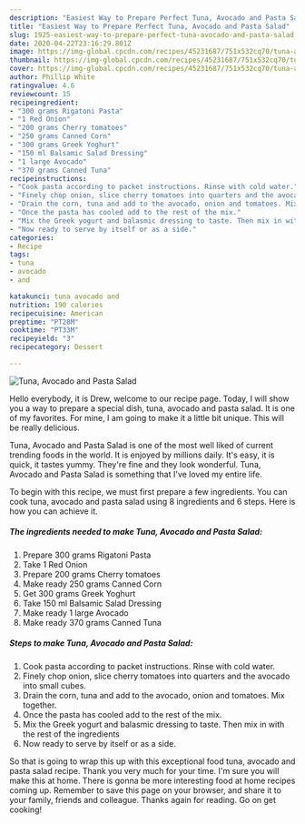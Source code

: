 ```yaml
---
description: "Easiest Way to Prepare Perfect Tuna, Avocado and Pasta Salad"
title: "Easiest Way to Prepare Perfect Tuna, Avocado and Pasta Salad"
slug: 1925-easiest-way-to-prepare-perfect-tuna-avocado-and-pasta-salad
date: 2020-04-22T23:16:29.801Z
image: https://img-global.cpcdn.com/recipes/45231687/751x532cq70/tuna-avocado-and-pasta-salad-recipe-main-photo.jpg
thumbnail: https://img-global.cpcdn.com/recipes/45231687/751x532cq70/tuna-avocado-and-pasta-salad-recipe-main-photo.jpg
cover: https://img-global.cpcdn.com/recipes/45231687/751x532cq70/tuna-avocado-and-pasta-salad-recipe-main-photo.jpg
author: Phillip White
ratingvalue: 4.6
reviewcount: 15
recipeingredient:
- "300 grams Rigatoni Pasta"
- "1 Red Onion"
- "200 grams Cherry tomatoes"
- "250 grams Canned Corn"
- "300 grams Greek Yoghurt"
- "150 ml Balsamic Salad Dressing"
- "1 large Avocado"
- "370 grams Canned Tuna"
recipeinstructions:
- "Cook pasta according to packet instructions. Rinse with cold water."
- "Finely chop onion, slice cherry tomatoes into quarters and the avocado into small cubes."
- "Drain the corn, tuna and add to the avocado, onion and tomatoes. Mix together."
- "Once the pasta has cooled add to the rest of the mix."
- "Mix the Greek yogurt and balasmic dressing to taste. Then mix in with the rest of the ingredients"
- "Now ready to serve by itself or as a side."
categories:
- Recipe
tags:
- tuna
- avocado
- and

katakunci: tuna avocado and 
nutrition: 190 calories
recipecuisine: American
preptime: "PT28M"
cooktime: "PT33M"
recipeyield: "3"
recipecategory: Dessert

---
```



![Tuna, Avocado and Pasta Salad](https://img-global.cpcdn.com/recipes/45231687/751x532cq70/tuna-avocado-and-pasta-salad-recipe-main-photo.jpg)

Hello everybody, it is Drew, welcome to our recipe page. Today, I will show you a way to prepare a special dish, tuna, avocado and pasta salad. It is one of my favorites. For mine, I am going to make it a little bit unique. This will be really delicious.



Tuna, Avocado and Pasta Salad is one of the most well liked of current trending foods in the world. It is enjoyed by millions daily. It's easy, it is quick, it tastes yummy. They're fine and they look wonderful. Tuna, Avocado and Pasta Salad is something that I've loved my entire life.


To begin with this recipe, we must first prepare a few ingredients. You can cook tuna, avocado and pasta salad using 8 ingredients and 6 steps. Here is how you can achieve it.

<!--inarticleads1-->

##### The ingredients needed to make Tuna, Avocado and Pasta Salad:

1. Prepare 300 grams Rigatoni Pasta
1. Take 1 Red Onion
1. Prepare 200 grams Cherry tomatoes
1. Make ready 250 grams Canned Corn
1. Get 300 grams Greek Yoghurt
1. Take 150 ml Balsamic Salad Dressing
1. Make ready 1 large Avocado
1. Make ready 370 grams Canned Tuna




<!--inarticleads2-->

##### Steps to make Tuna, Avocado and Pasta Salad:

1. Cook pasta according to packet instructions. Rinse with cold water.
1. Finely chop onion, slice cherry tomatoes into quarters and the avocado into small cubes.
1. Drain the corn, tuna and add to the avocado, onion and tomatoes. Mix together.
1. Once the pasta has cooled add to the rest of the mix.
1. Mix the Greek yogurt and balasmic dressing to taste. Then mix in with the rest of the ingredients
1. Now ready to serve by itself or as a side.




So that is going to wrap this up with this exceptional food tuna, avocado and pasta salad recipe. Thank you very much for your time. I'm sure you will make this at home. There is gonna be more interesting food at home recipes coming up. Remember to save this page on your browser, and share it to your family, friends and colleague. Thanks again for reading. Go on get cooking!
